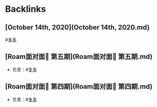 
# Backlinks
## [October 14th, 2020](October 14th, 2020.md)

#[多多](多多.md)

## [Roam面对面🍜 第五期](Roam面对面🍜 第五期.md)
- 负责：#[多多](多多.md)

## [Roam面对面🍜 第四期](Roam面对面🍜 第四期.md)
- 负责：#[多多](多多.md)

